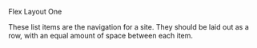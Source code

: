 Flex Layout One

These list items are the navigation for a site. They should be laid out as a row, with an equal amount of space between each item.

